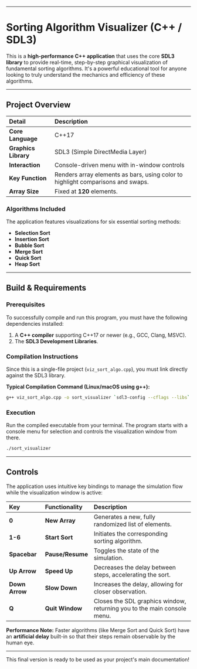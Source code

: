 -----

# Sorting Algorithm Visualizer (C++ / SDL3)

This is a **high-performance C++ application** that uses the core **SDL3 library** to provide real-time, step-by-step graphical visualization of fundamental sorting algorithms. It's a powerful educational tool for anyone looking to truly understand the mechanics and efficiency of these algorithms.

-----

## Project Overview

| Detail | Description |
| :--- | :--- |
| **Core Language** | C++17 |
| **Graphics Library** | SDL3 (Simple DirectMedia Layer) |
| **Interaction** | Console-driven menu with in-window controls |
| **Key Function** | Renders array elements as bars, using color to highlight comparisons and swaps. |
| **Array Size** | Fixed at **120** elements. |

### Algorithms Included

The application features visualizations for six essential sorting methods:

  * **Selection Sort**
  * **Insertion Sort**
  * **Bubble Sort**
  * **Merge Sort**
  * **Quick Sort**
  * **Heap Sort**

-----

## Build & Requirements

### Prerequisites

To successfully compile and run this program, you must have the following dependencies installed:

1.  A **C++ compiler** supporting C++17 or newer (e.g., GCC, Clang, MSVC).
2.  The **SDL3 Development Libraries**.

### Compilation Instructions

Since this is a single-file project (`viz_sort_algo.cpp`), you must link directly against the SDL3 library.

**Typical Compilation Command (Linux/macOS using g++):**

```bash
g++ viz_sort_algo.cpp -o sort_visualizer `sdl3-config --cflags --libs` -std=c++17
```

### Execution

Run the compiled executable from your terminal. The program starts with a console menu for selection and controls the visualization window from there.

```bash
./sort_visualizer
```

-----

## Controls

The application uses intuitive key bindings to manage the simulation flow while the visualization window is active:

| Key | Functionality | Description |
| :--- | :--- | :--- |
| **0** | **New Array** | Generates a new, fully randomized list of elements. |
| **1-6** | **Start Sort** | Initiates the corresponding sorting algorithm. |
| **Spacebar** | **Pause/Resume** | Toggles the state of the simulation. |
| **Up Arrow** | **Speed Up** | Decreases the delay between steps, accelerating the sort. |
| **Down Arrow** | **Slow Down** | Increases the delay, allowing for closer observation. |
| **Q** | **Quit Window** | Closes the SDL graphics window, returning you to the main console menu. |

**Performance Note:** Faster algorithms (like Merge Sort and Quick Sort) have an **artificial delay** built-in so that their steps remain observable by the human eye.

-----

This final version is ready to be used as your project's main documentation\!
